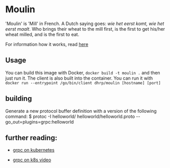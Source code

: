 # Moulin

'Moulin' is 'Mill' in French. A Dutch saying goes: *wie het eerst komt, wie het eerst maalt*. Who brings their wheat to the mill first, is the first to get his/her wheat milled, and is the first to eat.

For information how it works, read [here](https://github.com/nerdalize/moulin/blob/master/how_it_works.md)

## Usage

You can build this image with Docker, `docker build -t moulin .` and then just run it. The client is also built into the container. You can run it with `docker run --entrypoint /go/bin/client dhrp/moulin [hostname] [port]`


## building

Generate a new protocol buffer definition with a version of the following command:
$ protoc -I helloworld/ helloworld/helloworld.proto --go_out=plugins=grpc:helloworld


## further reading:

* [grpc on kubernetes](https://github.com/kelseyhightower/grpc-hello-service/tree/master/Tutorials/kubernetes)

* [grpc on k8s video](https://vimeo.com/190648663)
